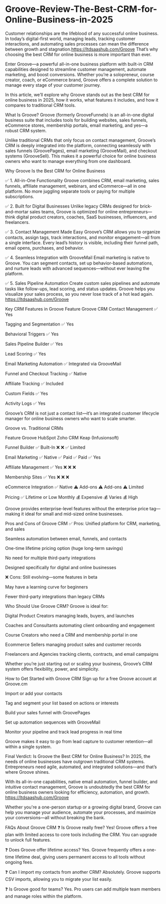 # Groove-Review-The-Best-CRM-for-Online-Business-in-2025


Customer relationships are the lifeblood of any successful online business. In today’s digital-first world, managing leads, tracking customer interactions, and automating sales processes can mean the difference between growth and stagnation.https://ltdsaashub.com/Groove That’s why choosing the best CRM for online business is more important than ever.

Enter Groove—a powerful all-in-one business platform with built-in CRM capabilities designed to streamline customer management, automate marketing, and boost conversions. Whether you’re a solopreneur, course creator, coach, or eCommerce brand, Groove offers a complete solution to manage every stage of your customer journey.

In this article, we’ll explore why Groove stands out as the best CRM for online business in 2025, how it works, what features it includes, and how it compares to traditional CRM tools.

What Is Groove?
Groove (formerly GrooveFunnels) is an all-in-one digital business suite that includes tools for building websites, sales funnels, eCommerce stores, membership portals, email marketing, and yes—a robust CRM system.

Unlike traditional CRMs that only focus on contact management, Groove’s CRM is deeply integrated into the platform, connecting seamlessly with sales funnels (GroovePages), email marketing (GrooveMail), and checkout systems (GrooveSell). This makes it a powerful choice for online business owners who want to manage everything from one dashboard.

Why Groove Is the Best CRM for Online Business

✅ 1. All-in-One Functionality
Groove combines CRM, email marketing, sales funnels, affiliate management, webinars, and eCommerce—all in one platform. No more juggling separate tools or paying for multiple subscriptions.

✅ 2. Built for Digital Businesses
Unlike legacy CRMs designed for brick-and-mortar sales teams, Groove is optimized for online entrepreneurs—think digital product creators, coaches, SaaS businesses, influencers, and freelancers.

✅ 3. Contact Management Made Easy
Groove’s CRM allows you to organize contacts, assign tags, track interactions, and monitor engagement—all from a single interface. Every lead’s history is visible, including their funnel path, email opens, purchases, and behavior.

✅ 4. Seamless Integration with GrooveMail
Email marketing is native to Groove. You can segment contacts, set up behavior-based automations, and nurture leads with advanced sequences—without ever leaving the platform.

✅ 5. Sales Pipeline Automation
Create custom sales pipelines and automate tasks like follow-ups, lead scoring, and status updates. Groove helps you visualize your sales process, so you never lose track of a hot lead again. https://ltdsaashub.com/Groove

Key CRM Features in Groove
Feature	Groove CRM
Contact Management	✅ Yes

Tagging and Segmentation	✅ Yes

Behavioral Triggers	✅ Yes

Sales Pipeline Builder	✅ Yes

Lead Scoring	✅ Yes

Email Marketing Automation	✅ Integrated via GrooveMail

Funnel and Checkout Tracking	✅ Native

Affiliate Tracking	✅ Included

Custom Fields	✅ Yes

Activity Logs	✅ Yes

Groove’s CRM is not just a contact list—it’s an integrated customer lifecycle manager for online business owners who want to scale smarter.

Groove vs. Traditional CRMs

Feature	Groove	HubSpot	Zoho CRM	Keap (Infusionsoft)

Funnel Builder	✅ Built-In	❌	❌	✅ Limited

Email Marketing	✅ Native	✅ Paid	✅ Paid	✅ Yes

Affiliate Management	✅ Yes	❌	❌	❌

Membership Sites	✅ Yes	❌	❌	❌

eCommerce Integration	✅ Native	⚠️ Add-ons	⚠️ Add-ons	⚠️ Limited

Pricing	✅ Lifetime or Low Monthly	💰 Expensive	💰 Varies	💰 High

Groove provides enterprise-level features without the enterprise price tag—making it ideal for small and mid-sized online businesses.

Pros and Cons of Groove CRM
✅ Pros:
Unified platform for CRM, marketing, and sales

Seamless automation between email, funnels, and contacts

One-time lifetime pricing option (huge long-term savings)

No need for multiple third-party integrations

Designed specifically for digital and online businesses

❌ Cons:
Still evolving—some features in beta

May have a learning curve for beginners

Fewer third-party integrations than legacy CRMs

Who Should Use Groove CRM?
Groove is ideal for:

Digital Product Creators managing leads, buyers, and launches

Coaches and Consultants automating client onboarding and engagement

Course Creators who need a CRM and membership portal in one

Ecommerce Sellers managing product sales and customer records

Freelancers and Agencies tracking clients, contracts, and email campaigns

Whether you’re just starting out or scaling your business, Groove’s CRM system offers flexibility, power, and simplicity.

How to Get Started with Groove CRM
Sign up for a free Groove account at Groove.cm

Import or add your contacts

Tag and segment your list based on actions or interests

Build your sales funnel with GroovePages

Set up automation sequences with GrooveMail

Monitor your pipeline and track lead progress in real time

Groove makes it easy to go from lead capture to customer retention—all within a single system.

Final Verdict: Is Groove the Best CRM for Online Business?
In 2025, the needs of online businesses have outgrown traditional CRM systems. Entrepreneurs need agile, automated, and integrated solutions—and that’s where Groove shines.

With its all-in-one capabilities, native email automation, funnel builder, and intuitive contact management, Groove is undoubtedly the best CRM for online business owners looking for efficiency, automation, and growth. https://ltdsaashub.com/Groove

Whether you're a one-person startup or a growing digital brand, Groove can help you manage your audience, automate your processes, and maximize your conversions—all without breaking the bank.

FAQs About Groove CRM
❓ Is Groove really free?
Yes! Groove offers a free plan with limited access to core tools including the CRM. You can upgrade to unlock full features.

❓ Does Groove offer lifetime access?
Yes. Groove frequently offers a one-time lifetime deal, giving users permanent access to all tools without ongoing fees.

❓ Can I import my contacts from another CRM?
Absolutely. Groove supports CSV imports, allowing you to migrate your list easily.

❓ Is Groove good for teams?
Yes. Pro users can add multiple team members and manage roles within the platform.

